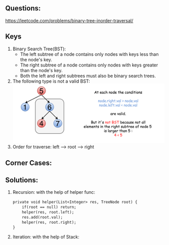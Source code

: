 ## Questions: 
https://leetcode.com/problems/binary-tree-inorder-traversal/

## Keys
1. Binary Search Tree(BST): 
    - The left subtree of a node contains only nodes with keys less than the node's key.
    - The right subtree of a node contains only nodes with keys greater than the node's key.
    - Both the left and right subtrees must also be binary search trees.
2. The following type is not a valid BST:
![](../resources/98_not_bst_3.png)
3. Order for traverse: left --> root --> right

## Corner Cases:

## Solutions:
1. Recursion: with the help of helper func:
    ```
    private void helper(List<Integer> res, TreeNode root) {
        if(root == null) return;
        helper(res, root.left);
        res.add(root.val);
        helper(res, root.right);
    }
    ```
2. Iteration: with the help of Stack:
    ```

    ```
